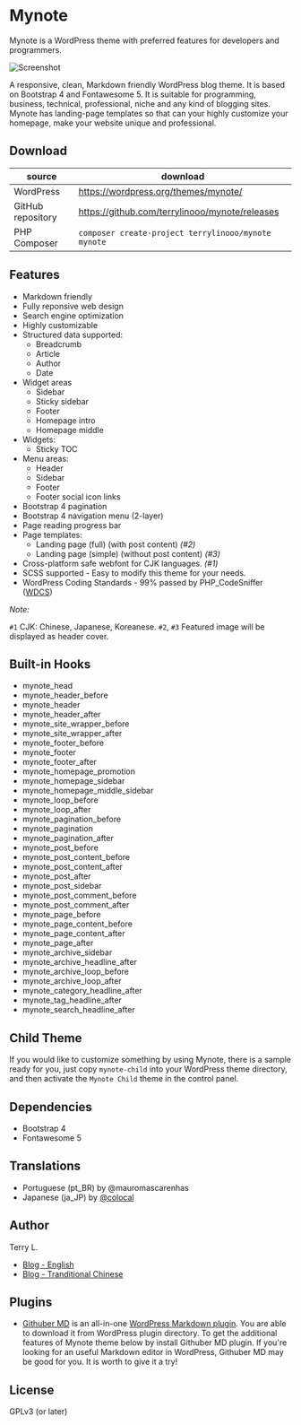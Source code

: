# Mynote

Mynote is a WordPress theme with preferred features for developers and programmers.

![Screenshot](./screenshot.png)

A responsive, clean, Markdown friendly WordPress blog theme. It is based on Bootstrap 4 and Fontawesome 5. It is suitable for programming, business, technical, professional, niche and any kind of blogging sites. Mynote has landing-page templates so that can your highly customize your homepage, make your website unique and professional.

## Download

| source | download | 
| --- | --- | 
| WordPress | https://wordpress.org/themes/mynote/ |
| GitHub repository | https://github.com/terrylinooo/mynote/releases | 
| PHP Composer | `composer create-project terrylinooo/mynote mynote` |

## Features

- Markdown friendly
- Fully reponsive web design
- Search engine optimization
- Highly customizable
- Structured data supported:
  - Breadcrumb
  - Article
  - Author
  - Date
- Widget areas
  - Sidebar
  - Sticky sidebar
  - Footer
  - Homepage intro
  - Homepage middle
- Widgets:
  - Sticky TOC
- Menu areas:
  - Header
  - Sidebar
  - Footer
  - Footer social icon links
- Bootstrap 4 pagination
- Bootstrap 4 navigation menu (2-layer)
- Page reading progress bar
- Page templates:
  - Landing page (full) (with post content) *(#2)*
  - Landing page (simple) (without post content) *(#3)*
- Cross-platform safe webfont for CJK languages. *(#1)*
- SCSS supported - Easy to modify this theme for your needs.
- WordPress Coding Standards - 99% passed by PHP_CodeSniffer ([WDCS](https://github.com/WordPress-Coding-Standards/WordPress-Coding-Standards))

*Note:*

`#1` CJK: Chinese, Japanese, Koreanese.
`#2`, `#3` Featured image will be displayed as header cover.

## Built-in Hooks

- mynote_head
- mynote_header_before
- mynote_header
- mynote_header_after
- mynote_site_wrapper_before
- mynote_site_wrapper_after
- mynote_footer_before
- mynote_footer
- mynote_footer_after
- mynote_homepage_promotion
- mynote_homepage_sidebar
- mynote_homepage_middle_sidebar
- mynote_loop_before
- mynote_loop_after
- mynote_pagination_before
- mynote_pagination
- mynote_pagination_after
- mynote_post_before
- mynote_post_content_before
- mynote_post_content_after
- mynote_post_after
- mynote_post_sidebar
- mynote_post_comment_before
- mynote_post_comment_after
- mynote_page_before
- mynote_page_content_before
- mynote_page_content_after
- mynote_page_after
- mynote_archive_sidebar
- mynote_archive_headline_after
- mynote_archive_loop_before
- mynote_archive_loop_after
- mynote_category_headline_after
- mynote_tag_headline_after
- mynote_search_headline_after

## Child Theme

If you would like to customize something by using Mynote, there is a sample ready for you, just copy `mynote-child` into your WordPress theme directory, and then activate the `Mynote Child` theme in the control panel.

## Dependencies

- Bootstrap 4
- Fontawesome 5

## Translations

- Portuguese (pt_BR) by @mauromascarenhas
- Japanese (ja_JP) by [@colocal](https://colocal.com/)

## Author

Terry L.
- [Blog - English](https://terryl.in/) 
- [Blog - Tranditional Chinese](https://terryl.in/zh/)

## Plugins 
- [Githuber MD](https://github.com/terrylinooo/githuber-md) is an all-in-one [WordPress Markdown plugin](https://wordpress.org/plugins/wp-githuber-md/). You are able to download it from WordPress plugin directory. To get the additional features of Mynote theme below by install Githuber MD plugin. If you're looking for an useful Markdown editor in WordPress, Githuber MD may be good for you. It is worth to give it a try!

## License

GPLv3 (or later)
